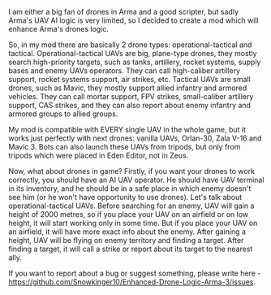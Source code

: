 I am either a big fan of drones in Arma and a good scripter, but sadly Arma's UAV AI logic is very limited, so I decided to create a mod which will enhance Arma's drones logic.

So, in my mod there are basically 2 drone types: operational-tactical and tactical. Operational-tactical UAVs are big, plane-type drones, they mostly search high-priority targets, such as tanks, artillery, rocket systems, supply bases and enemy UAVs operators. They can call high-caliber artillery support, rocket systems support, air strikes, etc. Tactical UAVs are small drones, such as Mavic, they mostly support allied infantry and armored vehicles. They can call mortar support, FPV strikes, small-caliber artillery support, CAS strikes, and they can also report about enemy infantry and armored groups to allied groups.

My mod is compatible with EVERY single UAV in the whole game, but it works just perfectly with next drones: vanilla UAVs, Orlan-30, Zala V-16 and Mavic 3. Bots can also launch these UAVs from tripods, but only from tripods which were placed in Eden Editor, not in Zeus.

Now, what about drones in game? Firstly, if you want your drones to work correctly, you should have an AI UAV operator. He should have UAV terminal in its inventory, and he should be in a safe place in which enemy doesn't see him (or he won't have opportunity to use drones). Let's talk about operational-tactical UAVs. Before searching for an enemy, UAV will gain a height of 2000 metres, so if you place your UAV on an airfield or on low height, it will start working only in some time. But if you place your UAV on an airfield, it will have more exact info about the enemy. After gaining a height, UAV will be flying on enemy territory and finding a target. After finding a target, it will call a strike or report about its target to the nearest ally.

If you want to report about a bug or suggest something, please write here - https://github.com/Snowkinger10/Enhanced-Drone-Logic-Arma-3/issues.
